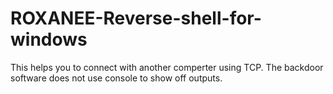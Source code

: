 # ROXANEE-Reverse-shell-for-windows

This helps you to connect with another comperter using TCP. The backdoor software does not use
console to show off outputs.
